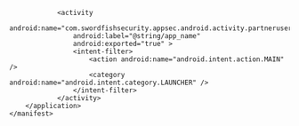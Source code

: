                 <activity
                    android:name="com.swordfishsecurity.appsec.android.activity.partneruser.PartnerUserActivity"
                    android:label="@string/app_name"
                    android:exported="true" >
                    <intent-filter>
                        <action android:name="android.intent.action.MAIN" />
                        <category android:name="android.intent.category.LAUNCHER" />
                    </intent-filter>
                </activity>
        </application>
    </manifest>